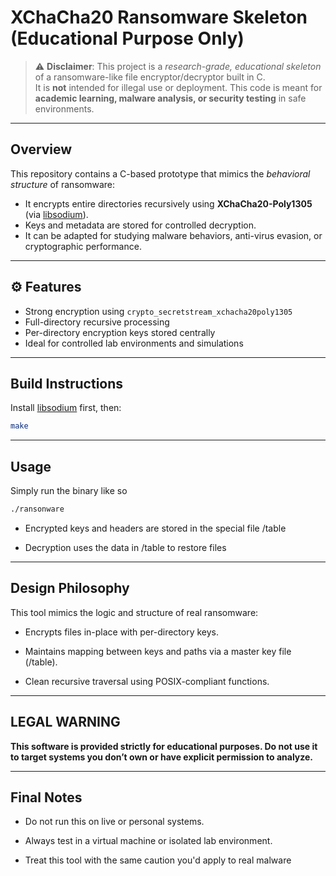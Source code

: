 #  XChaCha20 Ransomware Skeleton (Educational Purpose Only)

> ⚠️ **Disclaimer**: This project is a *research-grade, educational skeleton* of a ransomware-like file encryptor/decryptor built in C.  
> It is **not** intended for illegal use or deployment. This code is meant for **academic learning, malware analysis, or security testing** in safe environments.

---

##  Overview

This repository contains a C-based prototype that mimics the *behavioral structure* of ransomware:  
- It encrypts entire directories recursively using **XChaCha20-Poly1305** (via [libsodium](https://libsodium.gitbook.io/doc/)).
- Keys and metadata are stored for controlled decryption.
- It can be adapted for studying malware behaviors, anti-virus evasion, or cryptographic performance.

---

## ⚙️ Features

-  Strong encryption using `crypto_secretstream_xchacha20poly1305`
-  Full-directory recursive processing
-  Per-directory encryption keys stored centrally
-  Ideal for controlled lab environments and simulations

---

##  Build Instructions

Install [libsodium](https://libsodium.gitbook.io/doc/installation) first, then:

```bash
make
```

---

## Usage

Simply run the binary like so

```bash
./ransonware
```

- Encrypted keys and headers are stored in the special file /table

- Decryption uses the data in /table to restore files

---

## Design Philosophy

This tool mimics the logic and structure of real ransomware:

- Encrypts files in-place with per-directory keys.

- Maintains mapping between keys and paths via a master key file (/table).

- Clean recursive traversal using POSIX-compliant functions.

---

## LEGAL WARNING

**This software is provided strictly for educational purposes.
Do not use it to target systems you don’t own or have explicit permission to analyze.**

---

## Final Notes

- Do not run this on live or personal systems.

- Always test in a virtual machine or isolated lab environment.

- Treat this tool with the same caution you'd apply to real malware
